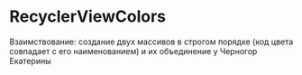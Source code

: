 # RecyclerViewColors
Взаимствование: создание двух массивов в строгом порядке (код цвета совпадает с его наименованием) и их объединение у Черногор Екатерины

